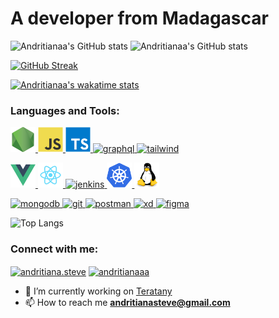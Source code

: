 # A developer from Madagascar

![Andritianaa's GitHub stats](https://github-readme-stats-andritianaa-ooo1fglx8-andritianaa.vercel.app/api?username=andritianaa&count_private=true&show_icons=true)
![Andritianaa's GitHub stats](https://github-readme-stats-andritianaa-ooo1fglx8-andritianaa.vercel.app/api?username=andritianaa&count_private=true&show_icons=true)

[![GitHub Streak](https://streak-stats.demolab.com/?user=andritianaa&theme=default)](https://git.io/streak-stats)

[![Andritianaa's wakatime stats](https://github-readme-stats-andritianaa-ooo1fglx8-andritianaa.vercel.app/api/wakatime?username=andritianaa&langs_count=6&hide=Text,Markdown)](https://github.com/andritianaa)

<h3 align="left">Languages and Tools:</h3>
<p align="left"> 

<a href="https://nodejs.org" target="_blank" rel="noreferrer"> 
    <img src="https://raw.githubusercontent.com/github/explore/80688e429a7d4ef2fca1e82350fe8e3517d3494d/topics/nodejs/nodejs.png" alt="nodejs" width="40" height="40"/> 
</a>
<a href="https://developer.mozilla.org/en-US/docs/Web/JavaScript" target="_blank" rel="noreferrer"> 
    <img src="https://raw.githubusercontent.com/devicons/devicon/master/icons/javascript/javascript-original.svg" alt="javascript" width="40" height="40"/> 
</a>
<a href="https://www.typescriptlang.org/" target="_blank" rel="noreferrer"> 
    <img src="https://raw.githubusercontent.com/devicons/devicon/master/icons/typescript/typescript-original.svg" alt="typescript" width="40" height="40"/> 
</a>
<a href="https://graphql.org" target="_blank" rel="noreferrer"> 
    <img src="https://www.vectorlogo.zone/logos/graphql/graphql-icon.svg" alt="graphql" width="40"height="40"> 
</a>
<a href="https://tailwindcss.com/" target="_blank" rel="noreferrer"> 
    <img src="https://www.vectorlogo.zone/logos/tailwindcss/tailwindcss-icon.svg" alt="tailwind" width="40" height="40"/> 
</a>
<p> </p>
<a href="https://vuejs.org/" target="_blank" rel="noreferrer"> 
    <img src="https://raw.githubusercontent.com/github/explore/80688e429a7d4ef2fca1e82350fe8e3517d3494d/topics/vue/vue.png" alt="vuejs" width="40" height="40"/> 
</a>
<a href="https://reactjs.org/" target="_blank" rel="noreferrer"> 
    <img src="https://raw.githubusercontent.com/github/explore/80688e429a7d4ef2fca1e82350fe8e3517d3494d/topics/react-native/react-native.png" alt="react" width="40" height="40"/> 
</a>
<a href="https://www.jenkins.io" target="_blank" rel="noreferrer"> 
    <img src="https://upload.wikimedia.org/wikipedia/commons/thumb/e/e9/Jenkins_logo.svg/langfr-110px-Jenkins_logo.svg.png" alt="jenkins" width="40" height="50"/> 
</a> 
<a href="https://kubernetes.io" target="_blank" rel="noreferrer"> 
    <img src="https://raw.githubusercontent.com/github/explore/01ea2a586e5da744792d0ccfce2f68b861f29301/topics/kubernetes/kubernetes.png" alt="kubernetes" width="40" height="40"/> 
</a> 
<a href="https://www.linux.org/" target="_blank" rel="noreferrer"> 
    <img src="https://raw.githubusercontent.com/devicons/devicon/master/icons/linux/linux-original.svg" alt="linux" width="40" height="40"/> 
</a> 
<p> </p>
<a href="https://www.mongodb.com/" target="_blank" rel="noreferrer"> 
    <img src="https://api.teratany.org/file/public/1673797649220.jpg" alt="mongodb" width="40" height="40"/> 
</a>
<a href="https://git-scm.com/" target="_blank" rel="noreferrer"> 
    <img src="https://www.vectorlogo.zone/logos/git-scm/git-scm-icon.svg" alt="git" width="40" height="40"/> 
</a> 
<a href="https://postman.com" target="_blank" rel="noreferrer"> 
    <img src="https://www.vectorlogo.zone/logos/getpostman/getpostman-icon.svg" alt="postman" width="40" height="40"/> 
</a>
<a href="https://www.adobe.com/products/xd.html" target="_blank" rel="noreferrer"> 
    <img src="https://api.teratany.org/file/public/1673797842100.jpg" alt="xd" width="40" height="40"/> 
</a>
<a href="https://www.figma.com/" target="_blank" rel="noreferrer"> 
    <img src="https://www.vectorlogo.zone/logos/figma/figma-icon.svg" alt="figma" width="40" height="40"/> 
</a> 
</p>

![Top Langs](https://github-readme-stats-andritianaa-ooo1fglx8-andritianaa.vercel.app/api/top-langs/?username=andritianaa&layout=compact&hide=smali)

<h3 align="left">Connect with me:</h3>
<p align="left">
<a href="https://fb.com/andritiana.steve" target="blank"><img align="center" src="https://raw.githubusercontent.com/rahuldkjain/github-profile-readme-generator/master/src/images/icons/Social/facebook.svg" alt="andritiana.steve" height="30" width="40" /></a>
<a href="https://instagram.com/andritianaaa" target="blank"><img align="center" src="https://raw.githubusercontent.com/rahuldkjain/github-profile-readme-generator/master/src/images/icons/Social/instagram.svg" alt="andritianaaa" height="30" width="40" /></a>
</p>

- 🔭 I’m currently working on [Teratany](www.teratany.org)
- 📫 How to reach me **andritianasteve@gmail.com**







